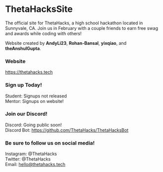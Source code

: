 # ThetaHacksSite
The official site for ThetaHacks, a high school hackathon located in Sunnyvale, CA. Join us in February with a couple friends to earn free swag and awards while coding with others! <br>


Website created by **AndyLi23**, **Rohan-Bansal**, **yixqiao**, and **theAnshulGupta**. <br>

### Website
https://thetahacks.tech

### Sign up Today!
Student: Signups not released <br>
Mentor: Signups on website!

### Join our Discord!
Discord: Going public soon! <br>
Discord Bot: https://github.com/ThetaHacks/ThetaHacksBot <br>

### Be sure to follow us on social media!
Instagram: @ThetaHacks <br>
Twitter: @ThetaHacks <br>
Email: hello@thetahacks.tech
